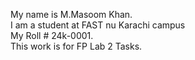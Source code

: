 My name is M.Masoom Khan. <br/>
I am a student at FAST nu Karachi campus  <br/>
My Roll # 24k-0001.  <br/>
This work is for FP Lab 2 Tasks.  <br/>

